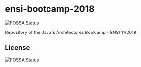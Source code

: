 # ensi-bootcamp-2018
[![FOSSA Status](https://app.fossa.io/api/projects/git%2Bgithub.com%2Fnebrass%2Fensi-bootcamp-2018.svg?type=shield)](https://app.fossa.io/projects/git%2Bgithub.com%2Fnebrass%2Fensi-bootcamp-2018?ref=badge_shield)

Repository of the Java &amp; Architectures Bootcamp - ENSI 11/2018


## License
[![FOSSA Status](https://app.fossa.io/api/projects/git%2Bgithub.com%2Fnebrass%2Fensi-bootcamp-2018.svg?type=large)](https://app.fossa.io/projects/git%2Bgithub.com%2Fnebrass%2Fensi-bootcamp-2018?ref=badge_large)
